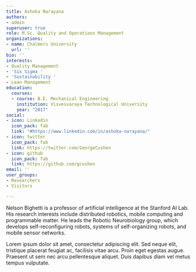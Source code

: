 ```yaml
---
title: Ashoka Narayana
authors:
- admin
superuser: true
role: M.Sc. Quality and Operations Management
organizations:
- name: Chalmers University
  url: ''
bio: ''
interests:
- Quality Management
- 'Six Sigma '
- 'Sustainability '
- Lean Management
education:
  courses:
  - course: B.E. Mechanical Engineering
    institution: Visvesvaraya Technological University
    year: "2017"
social:
- icon: Linkedin
  icon_pack: fab
  link: "#https://www.linkedin.com/in/ashoka-narayana/"
- icon: twitter
  icon_pack: fab
  link: https://twitter.com/GeorgeCushen
- icon: github
  icon_pack: fab
  link: https://github.com/gcushen
email: ''
user_groups:
- Researchers
- Visitors

---
```

Nelson Bighetti is a professor of artificial intelligence at the Stanford AI Lab. His research interests include distributed robotics, mobile computing and programmable matter. He leads the Robotic Neurobiology group, which develops self-reconfiguring robots, systems of self-organizing robots, and mobile sensor networks.

Lorem ipsum dolor sit amet, consectetur adipiscing elit. Sed neque elit, tristique placerat feugiat ac, facilisis vitae arcu. Proin eget egestas augue. Praesent ut sem nec arcu pellentesque aliquet. Duis dapibus diam vel metus tempus vulputate.